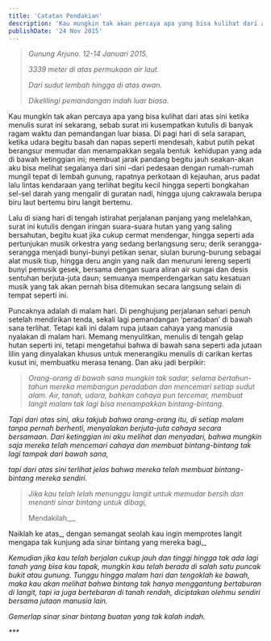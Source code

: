 ```yaml
---
title: 'Catatan Pendakian'
description: 'Kau mungkin tak akan percaya apa yang bisa kulihat dari atas sini ketika menulis surat ini sekarang, sebab surat ini kusempatkan kutulis di banyak ragam waktu dan pemandangan luar biasa. Di pagi hari di sela sarapan, ketika udara begitu basah dan napas seperti mendesah, kabut putih pekat berangsur memudar dan menampakkan segala bentuk  kehidupan yang ada di bawah ketinggian ini; membuat jarak pandang begitu jauh seakan-akan aku bisa melihat segalanya dari sini –dari pedesaan dengan rumah-rumah mungil tepat di lembah gunung, rapatnya perkotaan di kejauhan, arus padat lalu lintas kendaraan yang terlihat begitu kecil hingga seperti bongkahan sel-sel darah yang mengalir di guratan nadi, hingga ujung cakrawala berupa biru laut bertemu biru langit bertemu.'
publishDate: '24 Nov 2015'
---
```


> _Gunung Arjuno. 12-14 Januari 2015._
> 
> _3339 meter di atas permukaan air laut._
> 
> _Dari sudut lembah hingga di atas awan._
> 
> _Dikelilingi pemandangan indah luar biasa._

Kau mungkin tak akan percaya apa yang bisa kulihat dari atas sini ketika menulis surat ini sekarang, sebab surat ini kusempatkan kutulis di banyak ragam waktu dan pemandangan luar biasa. Di pagi hari di sela sarapan, ketika udara begitu basah dan napas seperti mendesah, kabut putih pekat berangsur memudar dan menampakkan segala bentuk  kehidupan yang ada di bawah ketinggian ini; membuat jarak pandang begitu jauh seakan-akan aku bisa melihat segalanya dari sini –dari pedesaan dengan rumah-rumah mungil tepat di lembah gunung, rapatnya perkotaan di kejauhan, arus padat lalu lintas kendaraan yang terlihat begitu kecil hingga seperti bongkahan sel-sel darah yang mengalir di guratan nadi, hingga ujung cakrawala berupa biru laut bertemu biru langit bertemu.

Lalu di siang hari di tengah istirahat perjalanan panjang yang melelahkan, surat ini kutulis dengan iringan suara-suara hutan yang yang saling  bersahutan, begitu kuat jika cukup cermat mendengar, hingga seperti ada pertunjukan musik orkestra yang sedang berlangsung seru; derik serangga-serangga menjadi bunyi-bunyi petikan senar, siulan burung-burung sebagai alat musik tiup, hingga deru angin yang naik dan menuruni lereng seperti bunyi pemusik gesek, bersama dengan suara aliran air sungai dan desis sentuhan berjuta-juta daun; semuanya memperdengarkan satu kesatuan musik yang tak akan pernah bisa ditemukan secara langsung selain di tempat seperti ini.

Puncaknya adalah di malam hari. Di penghujung perjalanan sehari penuh setelah mendirikan tenda, sekali lagi pemandangan ‘peradaban’ di bawah sana terlihat. Tetapi kali ini dalam rupa jutaan cahaya yang manusia nyalakan di malam hari. Memang menyulitkan, menulis di tengah gelap hutan seperti ini, tetapi mengetahui bahwa di bawah sana seperti ada jutaan lilin yang dinyalakan khusus untuk menerangiku menulis di carikan kertas kusut ini, membuatku merasa tenang. Dan aku jadi berpikir:

> _Orang-orang di bawah sana mungkin tak sadar, selama bertahun-tahun mereka membangun peradaban dan mencemari setiap sudut alam. Air, tanah, udara, bahkan cahaya pun tercemar, membuat langit malam tak lagi bisa menampakkan bintang-bintang._

_Tapi dari atas sini, aku takjub bahwa orang-orang itu, di setiap malam tanpa pernah berhenti, menyalakan berjuta-juta cahaya secara bersamaan. Dari ketinggian ini aku melihat dan menyadari, bahwa mungkin saja mereka telah mencemari cahaya dan membuat bintang-bintang tak lagi tampak dari bawah sana,_

_tapi dari atas sini terlihat jelas bahwa mereka telah membuat bintang-bintang mereka sendiri._

> _Jika kau telah lelah menunggu langit untuk memudar bersih dan menanti sinar bintang untuk dibagi,_
> 
> Mendakilah_,_

Naiklah ke atas_, dengan semangat seolah kau ingin memprotes langit mengapa tak kunjung ada sinar bintang yang mereka bagi,_

_Kemudian jika kau telah berjalan cukup jauh dan tinggi hingga tak ada lagi tanah yang bisa kau tapak, mungkin kau telah berada di salah satu puncak bukit atau gunung. Tunggu hingga malam hari dan tengoklah ke bawah, maka kau akan melihat bahwa bintang tak hanya menggantung bertaburan di langit, tapi ia juga bertebaran di tanah rendah, diciptakan olehmu sendiri bersama jutaan manusia lain._

_Gemerlap sinar sinar bintang buatan yang tak kalah indah._

_\*\*\*_